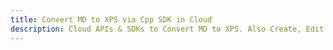 ---title: Convert MD to XPS via Cpp SDK in Clouddescription: Cloud APIs & SDKs to Convert MD to XPS. Also Create, Edit & Render Microsoft Word & OpenOffice documents in the Cloud.---